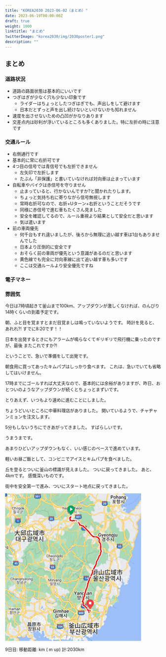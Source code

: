 ```yaml
---
title: "KOREA2030 2023-06-02（まとめ）"
date: 2023-06-19T00:00:00Z
draft: true
weight: 1000
linktitle: "まとめ"
twitterImage: "korea2030/img/2030poster1.png"
description: ""
---
```

## まとめ

### 道路状況

- 道路の路面状態は基本的にいいです
- つぎはぎが少なく穴も少ない印象です
    - ライダーはちょっとしたつぎはぎでも、声出しをして避けます
    - 日本だとずっと声を出し続けないといけないかも知れません
- 速度を出させないための凸凹がかなりあります
- 交差点内は砂利が浮いているところも多くありました。特に左折の時に注意です

### 交通ルール

- 右側通行です
- 基本的に常に右折可です
- 4つ目の信号では青信号でも左折できません
    - 左矢印で左折します
    - たぶん「非保護」と書いていなければ対向車は止まっています
- 自転車やバイクは赤信号を守りません
    - 止まっていると、行かないんですか?と聞かれたりします。
    - ちょっと気持ち右に寄りながら信号無視します
    - 常時右折可なので、右折+Uターン+右折ということだそうです
    - 同様に赤信号で進む車もたくさん見ました
    - 安全を確認してるので、ルール重視より結果として安全だと思います
    - 気は遣います
- 前の車両優先
    - 何千台もすれ違いましたが、後ろから無理に追い越す車は1台もありませんでした
    - 日本より圧倒的に安全です
    - おそらく前の車両が優先という意識があるのだと思います
    - 黄色線でも完全に対向車線に出て追い越す車も多いです
    - ここは交通ルールより安全優先ですね




### 電子マネー


### 雰囲気






今日は7時頃起きて釜山まで100km、アップダウンが激しくなければ、のんびり14時くらいの到着予定です。

朝、ふと目を覚ますとまだ目覚ましは鳴っていないようです。
時計を見ると、あれれ?!
すでに8:20です！！

日本を出発するときにもアラームが鳴らなくてギリギリで飛行機に乗ったのですが、最後
またこれですか?!

ということで、急いで準備をして出発です。

朝食用に買ってあったキムパプはしっかり食べます。
これは、急いでいても省略してはいけません。

17時までにゴールすれば大丈夫なので、基本的には余裕がありますが、昨日、おとついのようなアップダウンが続くとちょっとまずいです。

とりあえず、いつもより速めに進むことにしました。

ちょうどいいところに中華料理店がありました。
開いているようで、チャヂャンミョンを注文します。

5分もしないうちにできあがってきました。
すばらしいです。

うまうまです。



あまりひどいアップダウンもなく、いい感じのペースで進めています。

軽いお昼ご飯として、コンビニでアイスとキムパプを食べました。




丘を登るとついに釜山の標識が見えました。
ついに戻ってきました。
あと、4kmです。
感慨深いものです。

街中を安全第一で進み、ついにスタート地点に戻ってきました。















![](../img/map_day9.png)

9日目: 移動距離:  km ( m up) 計:2030km
